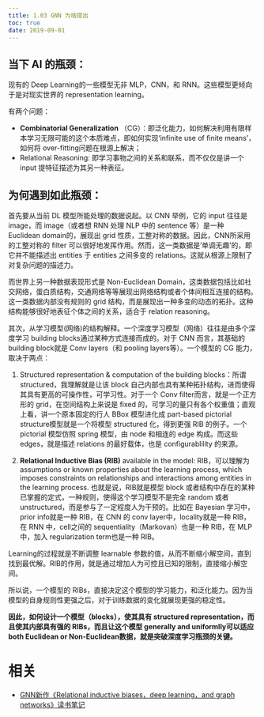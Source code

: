 ```yaml
---
title: 1.03 GNN 为啥提出
toc: true
date: 2019-09-01
---
```

## 当下 AI 的瓶颈：

现有的 Deep Learning的一些模型无非 MLP，CNN，和 RNN。这些模型更倾向于是对现实世界的 representation learning。

有两个问题：

- **Combinatorial Generalization** （CG）：即泛化能力，如何解决利用有限样本学习无限可能的这个本质难点，即如何实现‘infinite use of finite means’，如何将 over-fitting问题在根源上解决；
- Relational Reasoning: 即学习事物之间的关系和联系，而不仅仅是讲一个 input 提特征描述为其另一种表征。


## 为何遇到如此瓶颈：

首先要从当前 DL 模型所能处理的数据说起。以 CNN 举例，它的 input 往往是 image，而 image（或者想 RNN 处理 NLP 中的 sentence 等）是一种 Euclidean domain的，展现出 grid 性质，工整对称的数据。因此，CNN所采用的工整对称的 filter 可以很好地发挥作用。然而，这一类数据是‘单调无趣’的，即它并不能描述出 entities 于 entities 之间多变的 relations。这就从根源上限制了对复杂问题的描述力。

而世界上另一种数据表现形式是 Non-Euclidean Domain，这类数据包括比如社交网络，蛋白质结构，交通网络等等展现出网络结构或者个体间相互连接的结构。这一类数据内部没有规则的 grid 结构，而是展现出一种多变的动态的拓扑。这种结构能够很好地表征个体之间的关系，适合于 relation reasoning。

其次，从学习模型(网络)的结构解释。一个深度学习模型（网络）往往是由多个深度学习 building blocks通过某种方式连接而成的。对于 CNN 而言，其基础的 building block就是 Conv layers（和 pooling layers等）。一个模型的 CG 能力，取决于两点：

1. Structured representation & computation of the building blocks：所谓 structured，我理解就是让该 block 自己内部也具有某种拓扑结构，进而使得其具有更高的可操作性，可学习性。对于一个 Conv filter而言，就是一个正方形的 grid，在空间结构上来说是 fixed 的，可学习的量只有各个权重值；直观上看，讲一个原本固定的行人 BBox 模型进化成 part-based pictorial structure模型就是一个将模型 structured 化，得到更强 RIB 的例子。一个 pictorial 模型仿照 spring 模型，由 node 和相连的 edge 构成。而这些 edges，就是描述 relations 的最好载体，也是 configurablility 的来源。

2. **Relational Inductive Bias (RIB)** available in the model: RIB，可以理解为 assumptions or known properties about the learning process, which imposes constraints on relationships and interactions among entities in the learning process. 也就是说，RIB就是模型 block 或者结构中存在的某种已掌握的定式，一种规则，使得这个学习模型不是完全 random 或者 unstructured，而是参与了一定程度人为干预的。比如在 Bayesian 学习中，prior info就是一种 RIB，在 CNN 的 conv layer中，locality就是一种 RIB，在 RNN 中，cell之间的 sequentiality（Markovan）也是一种 RIB，在 MLP 中，加入 regularization term也是一种 RIB。

Learning的过程就是不断调整 learnable 参数的值，从而不断缩小解空间，直到找到最优解。RIB的作用，就是通过增加人为可控且已知的限制，直接缩小解空间。


所以说，一个模型的 RIBs，直接决定这个模型的学习能力，和泛化能力。因为当模型的自身规则性更强之后，对于训练数据的变化就展现更强的稳定性。


**因此，如何设计一个模型（blocks），使其具有 structured representation，而且使其内部具有强的 RIBs，而且让这个模型 generally and uniformlly可以适应 both Euclidean or Non-Euclidean数据，就是突破深度学习瓶颈的关键。**



# 相关

- [GNN新作《Relational inductive biases，deep learning，and graph networks》读书笔记](https://blog.csdn.net/Trasper1/article/details/81475667)
